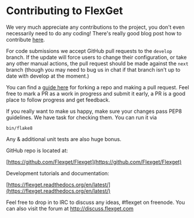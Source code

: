 # Contributing to FlexGet
We very much appreciate any contributions to the project, you don't even necessarily need to do any coding! There's really good blog post how to contribute [here](https://smartbear.com/blog/test-and-monitor/14-ways-to-contribute-to-open-source-without-being/).

For code submissions we accept GitHub pull requests to the `develop` branch. If the update will force users to change their configuration, or take any other manual actions, the pull request should be made against the `next` branch (though you may need to bug us in chat if that branch isn't up to date with develop at the moment.)

You can find a [guide here](https://help.github.com/articles/fork-a-repo) for forking a repo and making a pull request. Feel free to mark a PR as a work in progress and submit it early, a PR is a good place to follow progress and get feedback.

If you really want to make us happy, make sure your changes pass PEP8 guidelines. We have task for checking them. You can run it via

```
bin/flake8
```

Any & additional unit tests are also huge bonus.

GitHub repo is located at:

[https://github.com/Flexget/Flexget](https://github.com/Flexget/Flexget)

Development tutorials and documentation:

[https://flexget.readthedocs.org/en/latest/](https://flexget.readthedocs.org/en/latest/)

Feel free to drop in to IRC to discuss any ideas, #flexget on freenode. You can also visit the forum at http://discuss.flexget.com